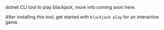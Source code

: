 dotnet CLI tool to play blackjack, more info coming soon here.

After installing this tool, get started with `blackjack play` for an interactive game.